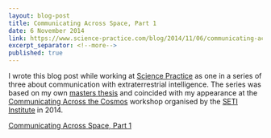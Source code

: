 ```yaml
---
layout: blog-post
title: Communicating Across Space, Part 1
date: 6 November 2014
link: https://www.science-practice.com/blog/2014/11/06/communicating-across-the-cosmos/
excerpt_separator: <!--more-->
published: true
---
```


I wrote this blog post while working at [Science Practice](https://www.science-practice.com/) as one in a series of three about communication with extraterrestrial intelligence. The series was based on my own [masters thesis](https://www.researchgate.net/publication/277892123_Lingua_Extraterrestris) and coincided with my appearance at the [Communicating Across the Cosmos](https://communicating.seti.org/) workshop organised by the [SETI Institute](https://www.seti.org/) in 2014.

[Communicating Across Space, Part 1](https://www.science-practice.com/blog/2014/11/06/communicating-across-the-cosmos/)
